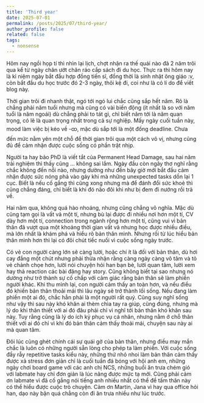 ```yaml
---
title: 'Third year'
date: 2025-07-01
permalink: /posts/2025/07/third-year/
author_profile: false
related: false
tags:
  - nonsense
---
```

Hôm nay ngồi họp tí thì nhìn lại lịch, chợt nhận ra thế quái nào đã 2 năm trôi qua kể từ ngày chân ướt chân ráo cắp sách đi du học. Thực ra thì hôm nay là kỉ niệm ngày bắt đầu hợp đồng tiến sĩ, đồng thời là sinh nhật ông giáo :v, còn bắt đầu du học trước đó 2-3 ngày, thôi kệ đi, coi như là có lí do để viết blog này.

Thời gian trôi đi nhanh thật, ngó tới ngó lui chắc cũng sắp hết năm. Rõ là chẳng phải năm tuổi nhưng mà cũng có vài biến động (ít nhất là so với năm tuổi là năm ngoái) dù chẳng phải to tát gì, chỉ biết năm tới là năm quan trọng, có lẽ là quan trọng nhất trong cả sự nghiệp. Mấy ngày cuối tuần này, mood làm việc bị kéo về -ထ, mặc dù sắp tới là một đống deadline. Chưa đến mức nằm yên một chỗ để thời gian trôi qua một cách vô vị, nhưng cũng đủ để cảm nhận được cuộc sống có phần trật nhịp.

Người ta hay bảo PhD là viết tắt của Permanent Head Damage, sau hai năm trải nghiệm thì thấy cũng ... không sai lắm. Ngày đầu còn ngây thơ nghĩ rằng chắc không đến nỗi nào, nhưng dường như đến bây giờ mới bắt đầu cảm nhận được sức nóng phả vào gáy khi mà những unexpected tasks dồn lại 1 cục. Biết là nếu cố gắng thì cũng xong nhưng mà để đánh đổi sức khoẻ thì cũng chẳng đáng, chỉ biết là khi đó não đôi khi như bị đem đi nướng rồi trả về.

Hai năm qua, không quá hào nhoáng, nhưng cũng chẳng vô nghĩa. Mặc dù cũng tạm gọi là vất vả một tí, nhưng bù lại được đi nhiều nơi hơn một tí, CV dày hơn một tí, connection trong ngành rộng hơn một tí, cũng vui vì bản thân đã vượt qua một khoảng thời gian vất vả nhưng học được nhiều điều, mà lớn nhất là khám phá và hiểu rõ bản thân mình. Nhưng rồi từ lúc hiểu bản thân mình hơn thì lại có đôi chút tiếc nuối vì cuộc sống ngày trước.

Có vẻ con người càng lớn sẽ càng lười, hoặc chí ít là đối với bản thân, dù hơi cay đắng một chút nhưng phải thừa nhận rằng càng ngày càng vô tâm và tỏ vẻ chảnh chọe hơn, lười nói chuyện hỏi han bạn bè, lười quan tâm, lười xem hay thả reaction các bài đăng hay story. Cũng không biết tại sao nhưng nó dường như trở thành sự cố chấp với cảm giác rằng bản thân sẽ làm phiền người khác. Khi thu mình lại, con người cảm thấy an toàn hơn, và nếu điều đó khiến bản thân thoải mái thì lâu ngày sẽ trở thành lối sống. Nếu đang làm phiền một ai đó, chắc hẳn phải là một người rất quý. Cũng suy nghĩ sống như vậy thì sau này khó khăn ai thèm chìa tay ra giúp, cũng đúng, nhưng mà lý do khi thân thiết với ai đó đâu phải chỉ vì nghĩ tới bản thân khó khăn sau này. Tuy rằng cũng là lý do ích kỷ phục vụ cá nhân, nhưng nằm ở chỗ thân thiết với ai đó chỉ vì khi đó bản thân cảm thấy thoải mái, chuyện sau này ai mà quan tâm.

Đôi lúc cũng ghét chính cái sự quái gở của bản thân, nhưng điều may mắn chắc là luôn có những người sẵn lòng cho phép ta làm phiền. Với cuộc sống đầy rẫy repetitive tasks kiểu này, những thứ nhỏ nhoi làm bản thân cảm thấy được xả stress đơn giản chỉ là cuối tuần đá bóng với hội anh em, những ngày chơi board game với các anh chị NCS, những buổi ăn trưa chém gió với labmate hay chỉ đơn giản là lúc nâng được mức tạ mới. Cũng phải cảm ơn labmate vì đã cố gắng nói tiếng anh nhiều nhất có thể để tấm thân này có thể hiểu được cuộc trò chuyện. Cảm ơn Martin, Jana vì hay qua office hỏi han, dạo này bận quá chẳng còn đi ăn trưa nhiều như lúc trước.